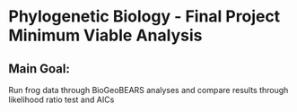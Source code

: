 # Phylogenetic Biology - Final Project Minimum Viable Analysis

## Main Goal:
Run frog data through BioGeoBEARS analyses and compare results through likelihood ratio test and AICs

